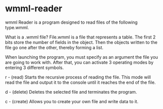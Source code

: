 # wmml-reader
wmml Reader is a program designed to read files of the following type.wmml.

What is a .wmml file? File.wmml is a file that represents a table. The first 2 bits store the number of fields in the object. Then the objects written to the file go one after the other, thereby forming a list.

When launching the program, you must specify as an argument the file you are going to work with.
After that, you can activate 3 operating modes by entering 3 different symbols.

r - (read) Starts the recursive process of reading the file. This mode will read the file and output it to the console until it reaches the end of the file.

d - (delete) Deletes the selected file and terminates the program.

c - (create) Allows you to create your own file and write data to it.
